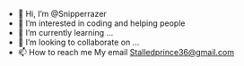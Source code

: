 - 👋 Hi, I’m @Snipperrazer
- 👀 I’m interested in coding and helping people 
- 🌱 I’m currently learning ...
- 💞️ I’m looking to collaborate on ...
- 📫 How to reach me My email Stalledprince36@gmail.com

<!---
Snipperrazer/Snipperrazer is a ✨ special ✨ repository because its `README.md` (this file) appears on your GitHub profile.
You can click the Preview link to take a look at your changes.
--->
